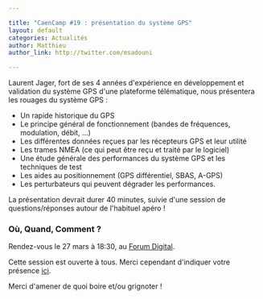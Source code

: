 ```yaml
---

title: "CaenCamp #19 : présentation du système GPS"
layout: default
categories: Actualités
author: Matthieu
author_link: http://twitter.com/msadouni

---
```


Laurent Jager, fort de ses 4 années d'expérience en développement et validation du système GPS d'une plateforme télématique, nous présentera les rouages du système GPS :

- Un rapide historique du GPS
- Le principe général de fonctionnement (bandes de fréquences, modulation, débit, ...)
- Les différentes données reçues par les récepteurs GPS et leur utilité
- Les trames NMEA (ce qui peut être reçu et traité par le logiciel)
- Une étude générale des performances du système GPS et les techniques de test
- Les aides au positionnement (GPS différentiel, SBAS, A-GPS)
- Les perturbateurs qui peuvent dégrader les performances.

La présentation devrait durer 40 minutes, suivie d'une session de questions/réponses autour de l'habituel apéro !

### Où, Quand, Comment ?

Rendez-vous le 27 mars à 18:30, au [Forum Digital](http://forum-digital.fr).

Cette session est ouverte à tous. Merci cependant d'indiquer votre présence [ici](https://docs.google.com/forms/d/1tvKL-H9H5IH6E87gJTdmlDDOW6M5Ut6FsrBdSIXa9q0/viewform).

Merci d'amener de quoi boire et/ou grignoter !

